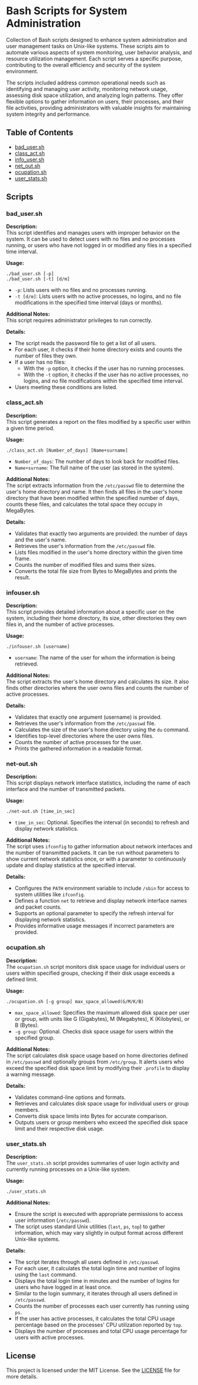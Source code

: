# Bash Scripts for System Administration

Collection of Bash scripts designed to enhance system administration and user management tasks on Unix-like systems. These scripts aim to automate various aspects of system monitoring, user behavior analysis, and resource utilization management. Each script serves a specific purpose, contributing to the overall efficiency and security of the system environment.

The scripts included address common operational needs such as identifying and managing user activity, monitoring network usage, assessing disk space utilization, and analyzing login patterns. They offer flexible options to gather information on users, their processes, and their file activities, providing administrators with valuable insights for maintaining system integrity and performance.

## Table of Contents

- [bad_user.sh](#bad_usersh)
- [class_act.sh](#class_actsh)
- [info_user.sh](#info_usersh)
- [net_out.sh](#net_outsh)
- [ocupation.sh](#ocupationsh)
- [user_stats.sh](#user_statssh)

## Scripts

### bad_user.sh

**Description:**  
This script identifies and manages users with improper behavior on the system. It can be used to detect users with no files and no processes running, or users who have not logged in or modified any files in a specified time interval.

**Usage:**  
```console
./bad_user.sh [-p]  
./bad_user.sh [-t] [d/m]
```

- `-p`: Lists users with no files and no processes running.
- `-t [d/m]`: Lists users with no active processes, no logins, and no file modifications in the specified time interval (days or months).

**Additional Notes:**  
This script requires administrator privileges to run correctly.

**Details:**  
- The script reads the password file to get a list of all users.
- For each user, it checks if their home directory exists and counts the number of files they own.
- If a user has no files:
  - With the `-p` option, it checks if the user has no running processes.
  - With the `-t` option, it checks if the user has no active processes, no logins, and no file modifications within the specified time interval.
- Users meeting these conditions are listed.

### class_act.sh

**Description:**  
This script generates a report on the files modified by a specific user within a given time period.

**Usage:**  
```console
./class_act.sh [Number_of_days] [Name+surname]
```

- `Number_of_days`: The number of days to look back for modified files.
- `Name+surname`: The full name of the user (as stored in the system).

**Additional Notes:**  
The script extracts information from the `/etc/passwd` file to determine the user's home directory and name. It then finds all files in the user's home directory that have been modified within the specified number of days, counts these files, and calculates the total space they occupy in MegaBytes.

**Details:**  
- Validates that exactly two arguments are provided: the number of days and the user's name.
- Retrieves the user's information from the `/etc/passwd` file.
- Lists files modified in the user's home directory within the given time frame.
- Counts the number of modified files and sums their sizes.
- Converts the total file size from Bytes to MegaBytes and prints the result.

### infouser.sh

**Description:**  
This script provides detailed information about a specific user on the system, including their home directory, its size, other directories they own files in, and the number of active processes.

**Usage:**  
```console
./infouser.sh [username]
```

- `username`: The name of the user for whom the information is being retrieved.

**Additional Notes:**  
The script extracts the user's home directory and calculates its size. It also finds other directories where the user owns files and counts the number of active processes.

**Details:**  
- Validates that exactly one argument (username) is provided.
- Retrieves the user's information from the `/etc/passwd` file.
- Calculates the size of the user's home directory using the `du` command.
- Identifies top-level directories where the user owns files.
- Counts the number of active processes for the user.
- Prints the gathered information in a readable format.

### net-out.sh

**Description:**  
This script displays network interface statistics, including the name of each interface and the number of transmitted packets.

**Usage:**  
```console
./net-out.sh [time_in_sec]
```

- `time_in_sec`: Optional. Specifies the interval (in seconds) to refresh and display network statistics.

**Additional Notes:**  
The script uses `ifconfig` to gather information about network interfaces and the number of transmitted packets. It can be run without parameters to show current network statistics once, or with a parameter to continuously update and display statistics at the specified interval.

**Details:**  
- Configures the `PATH` environment variable to include `/sbin` for access to system utilities like `ifconfig`.
- Defines a function `net` to retrieve and display network interface names and packet counts.
- Supports an optional parameter to specify the refresh interval for displaying network statistics.
- Provides informative usage messages if incorrect parameters are provided.

### ocupation.sh

**Description:**  
The `ocupation.sh` script monitors disk space usage for individual users or users within specified groups, checking if their disk usage exceeds a defined limit.

**Usage:**  
```console
./ocupation.sh [-g group] max_space_allowed(G/M/K/B)
```

- `max_space_allowed`: Specifies the maximum allowed disk space per user or group, with units like G (Gigabytes), M (Megabytes), K (Kilobytes), or B (Bytes).
- `-g group`: Optional. Checks disk space usage for users within the specified group.

**Additional Notes:**  
The script calculates disk space usage based on home directories defined in `/etc/passwd` and optionally groups from `/etc/group`. It alerts users who exceed the specified disk space limit by modifying their `.profile` to display a warning message.

**Details:**  
- Validates command-line options and formats.
- Retrieves and calculates disk space usage for individual users or group members.
- Converts disk space limits into Bytes for accurate comparison.
- Outputs users or group members who exceed the specified disk space limit and their respective disk usage.

### user_stats.sh

**Description:**  
The `user_stats.sh` script provides summaries of user login activity and currently running processes on a Unix-like system.

**Usage:**  
```console
./user_stats.sh
```

**Additional Notes:**
- Ensure the script is executed with appropriate permissions to access user information (`/etc/passwd`).
- The script uses standard Unix utilities (`last`, `ps`, `top`) to gather information, which may vary slightly in output format across different Unix-like systems.

**Details:**

- The script iterates through all users defined in `/etc/passwd`.
- For each user, it calculates the total login time and number of logins using the `last` command.
- Displays the total login time in minutes and the number of logins for users who have logged in at least once.
- Similar to the login summary, it iterates through all users defined in `/etc/passwd`.
- Counts the number of processes each user currently has running using `ps`.
- If the user has active processes, it calculates the total CPU usage percentage based on the processes' CPU utilization reported by `top`.
- Displays the number of processes and total CPU usage percentage for users with active processes.

## License

This project is licensed under the MIT License. See the [LICENSE](LICENSE) file for more details.